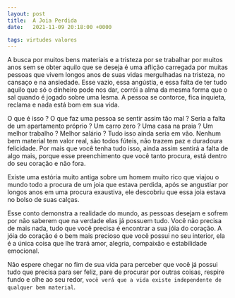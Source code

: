 ```yaml
---
layout: post
title:  A Joia Perdida
date:   2021-11-09 20:18:00 +0000

tags: virtudes valores
---
```


A busca por muitos bens materiais e a tristeza por se trabalhar por muitos anos sem se obter aquilo que se deseja é uma aflição carregada por muitas pessoas que vivem longos anos de suas vidas mergulhadas na tristeza, no cansaço e na ansiedade. Esse vazio, essa angústia,  e essa falta de ter tudo aquilo que só o dinheiro pode nos dar, corrói a alma da mesma forma que o sal quando é jogado sobre uma lesma. A pessoa se contorce, fica inquieta, reclama e nada está bom em sua vida. 

O que é isso ? O que faz uma pessoa se sentir assim tão mal ? Seria a falta de um apartamento próprio ? Um carro zero ? Uma casa na praia ? Um melhor trabalho ? Melhor salário ? Tudo isso ainda seria em vão. Nenhum bem material tem valor real, são todos fúteis, não trazem paz e duradoura felicidade. Por mais que você tenha tudo isso, ainda assim sentirá a falta de algo mais, porque esse preenchimento que você tanto procura, está dentro do seu coração e não fora.

Existe uma estória muito antiga sobre um homem muito rico que viajou o mundo todo a procura de um joia que estava perdida, após se angustiar por longos anos em uma procura exaustiva, ele descobriu que essa joia estava no bolso de suas calças.
 
Esse conto demonstra a realidade do mundo, as pessoas desejam e sofrem por não saberem que na verdade elas já possuem tudo. Você não precisa de mais nada, tudo que você precisa é encontrar a sua jóia do coração. A jóia do coração é o bem mais precioso que você possui no seu interior, ela é a única coisa que lhe trará amor, alegria, compaixão e estabilidade emocional.

Não espere chegar no fim de sua vida para perceber que você já possui tudo que precisa para ser feliz, pare de procurar por outras coisas, respire fundo e olhe ao seu redor, `você verá que a vida existe independente de qualquer bem material`. 
